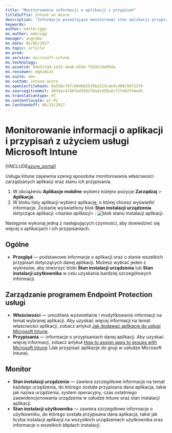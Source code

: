 ```yaml
---
title: "Monitorowanie informacji o aplikacji i przypisań"
titleSuffix: Intune on Azure
description: "Informacje pozwalające monitorować stan aplikacji przypisanej do użytkowników lub urządzeń."
keywords: 
author: mattbriggs
ms.author: mabrigg
manager: angrobe
ms.date: 05/05/2017
ms.topic: article
ms.prod: 
ms.service: microsoft-intune
ms.technology: 
ms.assetid: 64e5133d-1e23-4ee6-b556-f5d32c0e95da
ms.reviewer: mghadial
ms.suite: ems
ms.custom: intune-azure
ms.openlocfilehash: 0a558c7d7c804b62535b2223cde9c409c56f22f6
ms.sourcegitcommit: 4034ac474bfed358270a32459a2cf2fe02f44e45
ms.translationtype: HT
ms.contentlocale: pl-PL
ms.lasthandoff: 08/15/2017
---
```

# <a name="how-to-monitor-app-information-and-assignments-with-microsoft-intune"></a>Monitorowanie informacji o aplikacji i przypisań z użyciem usługi Microsoft Intune

[!INCLUDE[azure_portal](./includes/azure_portal.md)]

Usługa Intune zapewnia szereg sposobów monitorowania właściwości zarządzanych aplikacji oraz stanu ich przypisania.

1. W obciążeniu **Aplikacje mobilne** wybierz kolejno pozycje **Zarządzaj** > **Aplikacje**.
2. W bloku listy aplikacji wybierz aplikację, o której chcesz wyświetlić informacje. Zostanie wyświetlony blok **Stan instalacji urządzenia** dotyczące aplikacji <*nazwa aplikacji*> : ![blok stanu instalacji aplikacji.](./media/monitor-apps.png)

Następnie wykonaj jedną z następujących czynności, aby dowiedzieć się więcej o aplikacjach i ich przypisaniach.

## <a name="general"></a>Ogólne

- **Przegląd** — podstawowe informacje o aplikacji oraz o stanie wszelkich przypisań dotyczących danej aplikacji. Możesz wybrać jeden z wykresów, aby otworzyć bloki **Stan instalacji urządzenia** lub **Stan instalacji użytkownika** w celu uzyskania bardziej szczegółowych informacji.

## <a name="manage"></a>Zarządzanie programem Endpoint Protection usługi

- **Właściwości** — umożliwia wyświetlanie i modyfikowanie informacji na temat wybranej aplikacji. Aby uzyskać więcej informacji na temat właściwości aplikacji, zobacz artykuł [Jak dodawać aplikacje do usługi Microsoft Intune](apps-add.md).
- **Przypisania** — informacje o przypisaniach danej aplikacji. Aby uzyskać więcej informacji, zobacz artykuł [How to assign apps to groups with Microsoft Intune](apps-deploy.md) (Jak przypisać aplikacje do grup w usłudze Microsoft Intune).

## <a name="monitor"></a>Monitor

- **Stan instalacji urządzenia** — zawiera szczegółowe informacje na temat każdego urządzenia, do którego została przypisana dana aplikacja, takie jak nazwa urządzenia, system operacyjny, czas ostatniego zaewidencjonowania urządzenia w usłudze Intune oraz stan instalacji aplikacji.
- **Stan instalacji użytkownika** — zawiera szczegółowe informacje o użytkowniku, do którego została przypisana dana aplikacja, takie jak liczba instalacji aplikacji na wszystkich urządzeniach użytkownika oraz informacje o wszelkich błędach instalacji.
